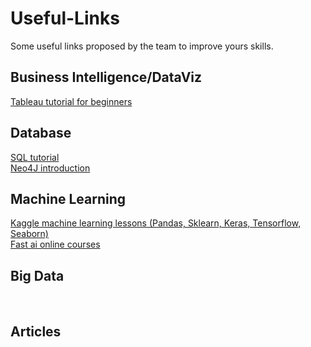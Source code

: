 # Useful-Links
Some useful links proposed by the team to improve yours skills.

<h2>Business Intelligence/DataViz</h2>
<a href="https://www.udemy.com/tableau-tutorial-for-beginners">Tableau tutorial for beginners</a><br/>

<h2>Database</h2>
<a href="https://openclassrooms.com/fr/courses/4449026-initiez-vous-a-lalgebre-relationnelle-avec-le-langage-sql">SQL tutorial</a><br>
<a href="https://neo4j.com/graphacademy/online-training/introduction-to-neo4j/part-0/">Neo4J introduction</a>
<h2>Machine Learning</h2>
<a href="https://www.kaggle.com/learn/overview">Kaggle machine learning lessons (Pandas, Sklearn, Keras, Tensorflow, Seaborn)</a><br/>
<a href="https://www.fast.ai/">Fast ai online courses</a>
<h2>Big Data</h2>
<br>

<h2>Articles</h2>
<br>

